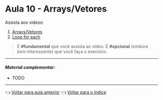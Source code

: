# Aula 10 - Arrays/Vetores

Assista aos vídeos: 

  1. [Arrays/Vetores](https://www.youtube.com/embed/HxRb5KLofcI?start=27&end=1062)
  1. [Loop for each](https://www.youtube.com/embed/2ndBbnsqBXQ?start=7&end=701)

> É **#fundamental** que você assista ao vídeo. É **#opcional** _(embora bem interessante)_ que você faça o exercício.

---

#### _Material complementar:_

* TODO

---

👈 [Voltar para aula anterior](../aula09/aula.md)
👈 [Voltar para o índice](../README.md)